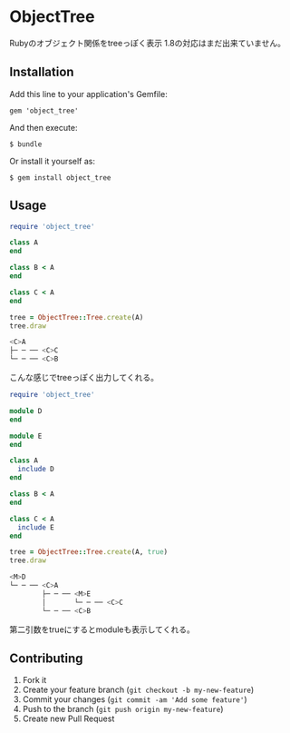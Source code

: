 # ObjectTree

Rubyのオブジェクト関係をtreeっぽく表示
1.8の対応はまだ出来ていません。

## Installation

Add this line to your application's Gemfile:

    gem 'object_tree'

And then execute:

    $ bundle

Or install it yourself as:

    $ gem install object_tree

## Usage

``` ruby
require 'object_tree'

class A
end

class B < A
end

class C < A
end

tree = ObjectTree::Tree.create(A)
tree.draw
```

```zsh
<C>A
├─ ─ ── <C>C
└─ ─ ── <C>B
```

こんな感じでtreeっぽく出力してくれる。


```ruby
require 'object_tree'

module D
end

module E
end

class A
  include D
end

class B < A
end

class C < A
  include E
end

tree = ObjectTree::Tree.create(A, true)
tree.draw
```

```zsh
<M>D
└─ ─ ── <C>A
        ├─ ─ ── <M>E
        │       └─ ─ ── <C>C
        └─ ─ ── <C>B
```

第二引数をtrueにするとmoduleも表示してくれる。


## Contributing

1. Fork it
2. Create your feature branch (`git checkout -b my-new-feature`)
3. Commit your changes (`git commit -am 'Add some feature'`)
4. Push to the branch (`git push origin my-new-feature`)
5. Create new Pull Request
